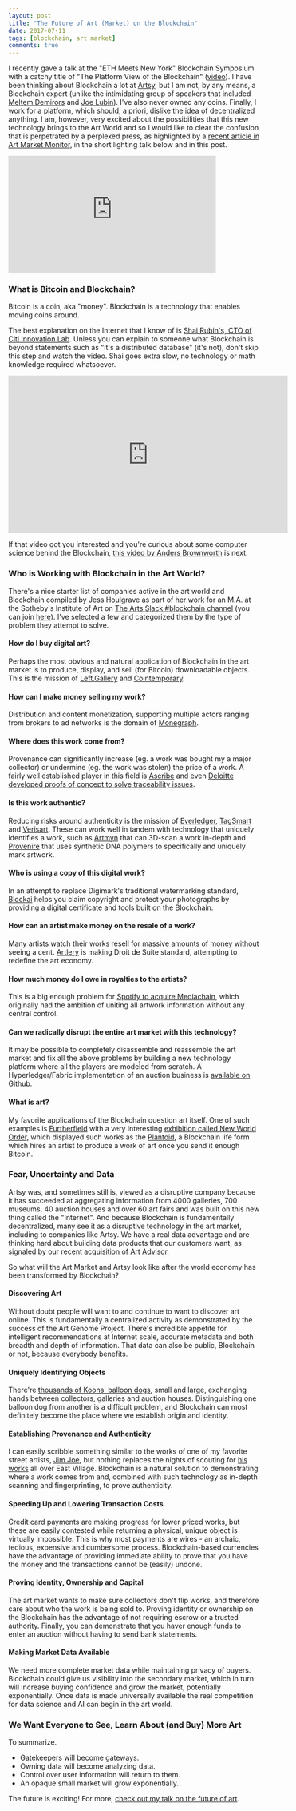 ```yaml
---
layout: post
title: "The Future of Art (Market) on the Blockchain"
date: 2017-07-11
tags: [blockchain, art market]
comments: true
---
```

I recently gave a talk at the "ETH Meets New York" Blockchain Symposium with a catchy title of "The Platform View of the Blockchain" ([video](http://www.video.ethz.ch/events/2017/eth-meets-ny/blockchain/26c6cde8-7239-439b-bfc3-9a96f84e49ca.html)). I have been thinking about Blockchain a lot at [Artsy](https://www.artsy.net), but I am not, by any means, a Blockchain expert (unlike the intimidating group of speakers that included [Meltem Demirors](https://www.linkedin.com/in/meltdem/) and [Joe Lubin](https://www.linkedin.com/in/joseph-lubin-48406489/)). I've also never owned any coins. Finally, I work for a platform, which should, a priori, dislike the idea of decentralized anything. I am, however, very excited about the possibilities that this new technology brings to the Art World and so I would like to clear the confusion that is perpetrated by a perplexed press, as highlighted by a [recent article in Art Market Monitor](http://www.artmarketmonitor.com/2017/07/10/the-continuing-confusion-around-art-coin-art-block-chain/), in the short lighting talk below and in this post.

<iframe width="416" height="234" src="http://www.video.ethz.ch/etc/designs/mmp/paella/video.html?id=26c6cde8-7239-439b-bfc3-9a96f84e49ca" frameborder="0" allowfullscreen></iframe>

### What is Bitcoin and Blockchain?

Bitcoin is a coin, aka "money". Blockchain is a technology that enables moving coins around.

The best explanation on the Internet that I know of is [Shai Rubin's, CTO of Citi Innovation Lab](https://youtu.be/93E_GzvpMA0). Unless you can explain to someone what Blockchain is beyond statements such as "it's a distributed database" (it's not), don't skip this step and watch the video. Shai goes extra slow, no technology or math knowledge required whatsoever.

<iframe width="560" height="315" src="https://www.youtube.com/embed/93E_GzvpMA0" frameborder="0" allowfullscreen></iframe><br>

If that video got you interested and you're curious about some computer science behind the Blockchain, [this video by Anders Brownworth](https://www.youtube.com/watch?v=_160oMzblY8) is next.

### Who is Working with Blockchain in the Art World?

There's a nice starter list of companies active in the art world and Blockchain compiled by Jess Houlgrave as part of her work for an M.A. at the Sotheby's Institute of Art on [The Arts Slack #blockchain channel](https://thearts.slack.com/archives/C5YN7BY6R/p1498230417603305) (you can join [here](http://thearts.herokuapp.com/)). I've selected a few and categorized them by the type of problem they attempt to solve.

#### How do I buy digital art?

Perhaps the most obvious and natural application of Blockchain in the art market is to produce, display, and sell (for Bitcoin) downloadable objects. This is the mission of [Left.Gallery](https://left.gallery) and [Cointemporary](http://cointemporary.com).

#### How can I make money selling my work?

Distribution and content monetization, supporting multiple actors ranging from brokers to ad networks is the domain of [Monegraph](https://monegraph.com).

#### Where does this work come from?

Provenance can significantly increase (eg. a work was bought my a major collector) or undermine (eg. the work was stolen) the price of a work. A fairly well established player in this field is [Ascribe](https://www.ascribe.io) and even [Deloitte developed proofs of concept to solve traceability issues](https://www2.deloitte.com/lu/en/pages/technology/articles/Blockchain-proof-concept-solve-traceability-issues-art.html).

#### Is this work authentic?

Reducing risks around authenticity is the mission of [Everledger](https://www.everledger.io), [TagSmart](http://www.tagsmart.com) and [Verisart](https://www.verisart.com). These can work well in tandem with technology that uniquely identifies a work, such as [Artmyn](https://artmyn.com) that can 3D-scan a work in-depth and [Provenire](https://www.provenireauthentication.com) that uses synthetic DNA polymers to specifically and uniquely mark artwork.

#### Who is using a copy of this digital work?

In an attempt to replace Digimark's traditional watermarking standard, [Blockai](https://blockai.com) helps you claim copyright and protect your photographs by providing a digital certificate and tools built on the Blockchain.

#### How can an artist make money on the resale of a work?

Many artists watch their works resell for massive amounts of money without seeing a cent. [Artlery](https://artlery.com) is making Droit de Suite standard, attempting to redefine the art economy.

#### How much money do I owe in royalties to the artists?

This is a big enough problem for [Spotify to acquire Mediachain](https://techcrunch.com/2017/04/26/spotify-acquires-Blockchain-startup-mediachain-to-solve-musics-attribution-problem), which originally had the ambition of uniting all artwork information without any central control.

#### Can we radically disrupt the entire art market with this technology?

It may be possible to completely disassemble and reassemble the art market and fix all the above problems by building a new technology platform where all the players are modeled from scratch. A Hyperledger/Fabric implementation of an auction business is [available on Github](https://github.com/ITPeople-Blockchain/auction).

#### What is art?

My favorite applications of the Blockchain question art itself. One of such examples is [Furtherfield](http://furtherfield.org) with a very interesting [exhibition called New World Order](http://furtherfield.org/programmes/exhibition/new-world-order), which displayed such works as the [Plantoid](http://okhaos.com/plantoids), a Blockchain life form which hires an artist to produce a work of art once you send it enough Bitcoin.

### Fear, Uncertainty and Data

Artsy was, and sometimes still is, viewed as a disruptive company because it has succeeded at aggregating information from 4000 galleries, 700 museums, 40 auction houses and over 60 art fairs and was built on this new thing called the "Internet". And because Blockchain is fundamentally decentralized, many see it as a disruptive technology in the art market, including to companies like Artsy. We have a real data advantage and are thinking hard about building data products that our customers want, as signaled by our recent [acquisition of Art Advisor](https://www.wired.com/2017/05/inside-artsys-quest-make-love-art-much-music).

So what will the Art Market and Artsy look like after the world economy has been transformed by Blockchain?

#### Discovering Art

Without doubt people will want to and continue to want to discover art online. This is fundamentally a centralized activity as demonstrated by the success of the Art Genome Project. There's incredible appetite for intelligent recommendations at Internet scale, accurate metadata and both breadth and depth of information. That data can also be public, Blockchain or not, because everybody benefits.

#### Uniquely Identifying Objects

There're [thousands of Koons' balloon dogs](https://www.artsy.net/search?q=balloon%20dog), small and large, exchanging hands between collectors, galleries and auction houses. Distinguishing one balloon dog from another is a difficult problem, and Blockchain can most definitely become the place where we establish origin and identity.

#### Establishing Provenance and Authenticity

I can easily scribble something similar to the works of one of my favorite street artists, [Jim Joe](https://www.artsy.net/artist/jim-joe), but nothing replaces the nights of scouting for [his works](http://art.dblock.org/tags/jim%20joe) all over East Village. Blockchain is a natural solution to demonstrating where a work comes from and, combined with such technology as in-depth scanning and fingerprinting, to prove authenticity.

#### Speeding Up and Lowering Transaction Costs

Credit card payments are making progress for lower priced works, but these are easily contested while returning a physical, unique object is virtually impossible. This is why most payments are wires - an archaic, tedious, expensive and cumbersome process. Blockchain-based currencies have the advantage of providing immediate ability to prove that you have the money and the transactions cannot be (easily) undone.

#### Proving Identity, Ownership and Capital

The art market wants to make sure collectors don't flip works, and therefore care about who the work is being sold to. Proving identity or ownership on the Blockchain has the advantage of not requiring escrow or a trusted authority. Finally, you can demonstrate that you haver enough funds to enter an auction without having to send bank statements.

#### Making Market Data Available

We need more complete market data while maintaining privacy of buyers. Blockchain could give us visibility into the secondary market, which in turn will increase buying confidence and grow the market, potentially exponentially. Once data is made universally available the real competition for data science and AI can begin in the art world.

### We Want Everyone to See, Learn About (and Buy) More Art

To summarize.

* Gatekeepers will become gateways.
* Owning data will become analyzing data.
* Control over user information will return to them.
* An opaque small market will grow exponentially.

The future is exciting! For more, [check out my talk on the future of art](https://www.youtube.com/watch?v=CEkJLhA1R0w).




